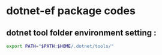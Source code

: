 # dotnet-ef package codes

## dotnet tool folder environment setting : 
```bash
export PATH="$PATH:$HOME/.dotnet/tools/"
```
